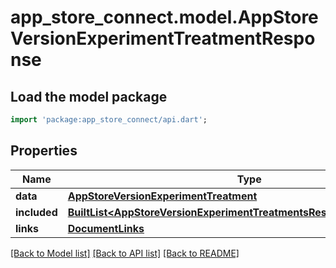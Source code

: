 # app_store_connect.model.AppStoreVersionExperimentTreatmentResponse

## Load the model package
```dart
import 'package:app_store_connect/api.dart';
```

## Properties
Name | Type | Description | Notes
------------ | ------------- | ------------- | -------------
**data** | [**AppStoreVersionExperimentTreatment**](AppStoreVersionExperimentTreatment.md) |  | 
**included** | [**BuiltList&lt;AppStoreVersionExperimentTreatmentsResponseIncludedInner&gt;**](AppStoreVersionExperimentTreatmentsResponseIncludedInner.md) |  | [optional] 
**links** | [**DocumentLinks**](DocumentLinks.md) |  | 

[[Back to Model list]](../README.md#documentation-for-models) [[Back to API list]](../README.md#documentation-for-api-endpoints) [[Back to README]](../README.md)


